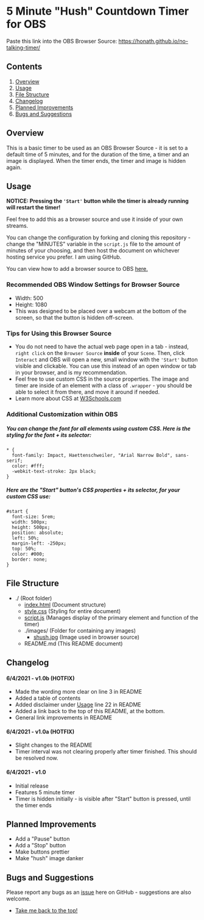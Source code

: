 # 5 Minute "Hush" Countdown Timer for OBS

Paste this link into the OBS Browser Source: <a href="https://honath.github.io/no-talking-timer/" target="_blank">https://honath.github.io/no-talking-timer/</a>

## Contents

1. [Overview](#overview)
1. [Usage](#usage)
1. [File Structure](#file-structure) 
1. [Changelog](#changelog)
1. [Planned Improvements](#planned-improvements)
1. [Bugs and Suggestions](#bugs-and-suggestions)

## Overview

This is a basic timer to be used as an OBS Browser Source - it is set to a default time of 5 minutes,
and for the duration of the time, a timer and an image is displayed. When the timer ends,
the timer and image is hidden again.

## Usage

**NOTICE: Pressing the `'Start'` button while the timer is already running will restart the timer!**

Feel free to add this as a browser source and use it inside of your own streams.

You can change the configuration by forking and cloning this repository -
change the "MINUTES" variable in the `script.js` file to the amount of minutes of your choosing,
and then host the document on whichever hosting service you prefer. I am using GitHub.

You can view how to add a browser source to OBS
<a href="https://blog.streamlabs.com/introducing-browser-source-interaction-for-streamlabs-obs-d8fc4dcbb1fb" target="_blank">here.</a>

### Recommended OBS Window Settings for Browser Source

- Width: 500
- Height: 1080
- This was designed to be placed over a webcam at the bottom of the screen, so that the button is hidden off-screen.

### Tips for Using this Browser Source

- You do not need to have the actual web page open in a tab - instead, `right click` on the `Browser Source` **inside** of your `Scene`.
  Then, click `Interact` and OBS will open a new, small window with the `'Start'` button visible and clickable.
  You can use this instead of an open window or tab in your browser, and is my recommendation.
- Feel free to use custom CSS in the source properties. The image and timer are inside of an element with a class of `.wrapper` - you
  should be able to select it from there, and move it around if needed.
- Learn more about CSS at <a href="https://www.w3schools.com/css/default.asp" target="_blank">W3Schools.com</a>

### Additional Customization within OBS

##### You can change the font for all elements using custom CSS. Here is the styling for the font + its selector:

```
* {
  font-family: Impact, Haettenschweiler, "Arial Narrow Bold", sans-serif;
  color: #fff;
  -webkit-text-stroke: 2px black;
}
```

##### Here are the "Start" button's CSS properties + its selector, for your custom CSS use:

```
#start {
  font-size: 5rem;
  width: 500px;
  height: 500px;
  position: absolute;
  left: 50%;
  margin-left: -250px;
  top: 50%;
  color: #000;
  border: none;
}
```

## File Structure

- ./ (Root folder)
  - [index.html](https://github.com/honath/no-talking-timer/blob/master/index.html) (Document structure)
  - [style.css](https://github.com/honath/no-talking-timer/blob/master/style.css) (Styling for entire document)
  - [script.js](https://github.com/honath/no-talking-timer/blob/master/script.js) (Manages display of the primary element and function of the timer)
  - ./images/ (Folder for containing any images)
    - [shush.jpg](https://github.com/honath/no-talking-timer/blob/master/images/shush.jpg) (Image used in browser source)
  - README.md (This README document)

## Changelog

#### 6/4/2021 - v1.0b (HOTFIX)
- Made the wording more clear on line 3 in README
- Added a table of contents
- Added disclaimer under [Usage](#usage) line 22 in README
- Added a link back to the top of this README, at the bottom.
- General link improvements in README

#### 6/4/2021 - v1.0a (HOTFIX)
- Slight changes to the README
- Timer interval was not clearing properly after timer finished. This should be resolved now.

#### 6/4/2021 - v1.0

- Initial release
- Features 5 minute timer
- Timer is hidden initially - is visible after "Start" button is pressed, until the timer ends

## Planned Improvements

- Add a "Pause" button
- Add a "Stop" button
- Make buttons prettier
- Make "hush" image danker

## Bugs and Suggestions

Please report any bugs as an <a href="https://github.com/honath/no-talking-timer/issues" target="_blank">issue</a> here on GitHub - suggestions are also welcome.

- [Take me back to the top!](#5-minute-"hush"-countdown-timer-for-obs)
